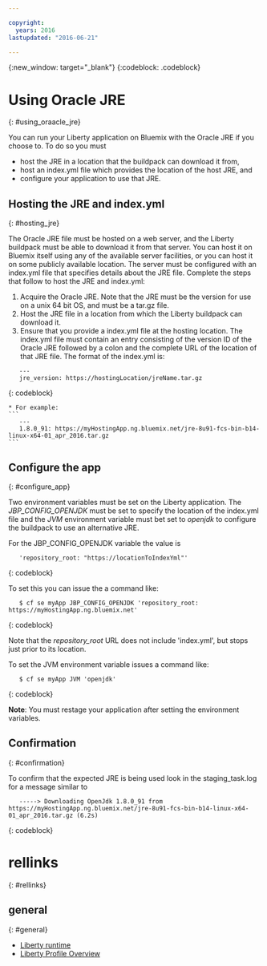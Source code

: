 ```yaml
---

copyright:
  years: 2016
lastupdated: "2016-06-21"

---
```


{:new_window: target="_blank"}
{:codeblock: .codeblock}

# Using Oracle JRE
{: #using_oraacle_jre}

You can run your Liberty application on Bluemix with the Oracle JRE if you choose to.  To do so you must
* host the JRE in a location that the buildpack can download it from,
* host an index.yml file which provides the location of the host JRE, and
* configure your application to use that JRE.

## Hosting the JRE and index.yml
{: #hosting_jre}

The Oracle JRE file must be hosted on a web server, and the Liberty buildpack must be able to download it from that server. You can host it on Bluemix itself using any of the available server facilities, or you can host it on some publicly available location.  The server must be configured with an index.yml file that specifies details about the JRE file. Complete the steps that follow to host the JRE and index.yml:
  1. Acquire the Oracle JRE.  Note that the JRE must be the version for use on a unix 64 bit OS, and must be a tar.gz file.
  2. Host the JRE file in a location from which the Liberty buildpack can download it. 
  3. Ensure that you provide a index.yml file at the hosting location. The index.yml file must contain an entry consisting of the version ID of the Oracle JRE followed by a colon and the complete URL of the location of that JRE file. The format of the index.yml is:
```
   ---
   jre_version: https://hostingLocation/jreName.tar.gz
```
{: codeblock}

    * For example:
    ```
       ---
       1.8.0_91: https://myHostingApp.ng.bluemix.net/jre-8u91-fcs-bin-b14-linux-x64-01_apr_2016.tar.gz
    ```

## Configure the app
{: #configure_app}

Two environment variables must be set on the Liberty application. The *JBP_CONFIG_OPENJDK* must be set to specify the location of the index.yml file and the *JVM* environment variable must bet set to *openjdk* to configure the buildpack to use an alternative JRE.

For the JBP_CONFIG_OPENJDK variable the value is
```
   'repository_root: "https://locationToIndexYml"'
```
{: codeblock}

To set this you can issue the a command like:
```
   $ cf se myApp JBP_CONFIG_OPENJDK 'repository_root: https://myHostingApp.ng.bluemix.net'
```
{: codeblock}

Note that the *repository_root* URL does not include 'index.yml', but stops just prior to its location.

To set the JVM environment variable issues a command like:
```
   $ cf se myApp JVM 'openjdk'
```
{: codeblock}

**Note**: You must restage your application after setting the environment variables.

## Confirmation
{: #confirmation}

To confirm that the expected JRE is being used look in the staging_task.log for a message similar to
```
   -----> Downloading OpenJdk 1.8.0_91 from https://myHostingApp.ng.bluemix.net/jre-8u91-fcs-bin-b14-linux-x64-01_apr_2016.tar.gz (6.2s)
```
{: codeblock}

# rellinks
{: #rellinks}
## general
{: #general}
* [Liberty runtime](index.html)
* [Liberty Profile Overview](http://www-01.ibm.com/support/knowledgecenter/SSAW57_8.5.5/com.ibm.websphere.wlp.nd.doc/ae/cwlp_about.html)
